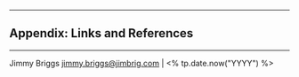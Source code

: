 ***

## Appendix: Links and References

***

Jimmy Briggs <jimmy.briggs@jimbrig.com> | <% tp.date.now("YYYY") %>